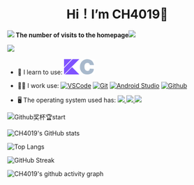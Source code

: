 
<div align="center">
  <h1 align="center">
    Hi！I’m CH4019👋
    <br />
  </h1>
</div>

**<img src="https://raw.githubusercontent.com/innng/innng/master/assets/kyubey.gif" height="40" /> The number of visits to the homepage<img src="https://github.githubassets.com/assets/mona-loading-dimmed-5da225352fd7.gif" height="40" />**

[![](https://count.getloli.com/get/@ch4019.github.readme?theme=rule34)](https://count.getloli.com/)

- 🚀 I learn to use:
<a href="https://kotlinlang.org/">  <img src="./svg/kotlin.svg" width="35"/></a><img src="./svg/c-color.svg" width="35"/>

- 👨‍💼 I work use:
[![VSCode](https://img.shields.io/badge/-VSCode-%231e3799?logo=VisualStudioCode)](https://code.visualstudio.com/)
[![Git](https://img.shields.io/badge/-Git-%232d3436?logo=git&logoColor=d35400)](https://git-scm.com/)
[![Android Studio](https://img.shields.io/badge/-Android%20Studio-%2357606f?logo=AndroidStudio&logoColor=2ed573)](https://developer.android.google.cn/)
[![Github](https://img.shields.io/badge/-Github-%232f3542?logo=Github&logoColor=ffffff)](https://github.com/)

- 🖥 The operating system used has:
<a href="https://www.harmonyos.com/">  <img src="https://img.shields.io/badge/HarmonyOS--0?style=social&logo=harmonyos"/> </a>
<a href="https://www.android.com/">  <img src="https://img.shields.io/badge/Android--0?style=social&logo=Android&logoColor=3DDC84"/> </a>
<a href="https://www.microsoft.com/zh-cn/windows/windows-11">  <img src="https://img.shields.io/badge/Windows11--0?style=social&logo=windows11&logoColor=0078D6"/> </a>

![Github奖杯🏆start](https://github-profile-trophy.vercel.app/?username=ch4019&theme=dracula&margin-w=15&row=2&column=4)

![CH4019's GitHub stats](https://github-readme-stats.vercel.app/api?username=CH4019&show_icons=true&theme=material-palenight&rank_icon=github&card_width=500px)

![Top Langs](https://github-readme-stats.vercel.app/api/top-langs/?username=CH4019&langs_count=8&theme=material-palenight&card_width=500px)

![GitHub Streak](https://streak-stats.demolab.com?user=CH4019&theme=cobalt&border_radius=6&locale=en&card_width=500px)

![CH4019's github activity graph](https://github-readme-activity-graph.vercel.app/graph?username=CH4019&theme=dracula)





<!-- <img src="https://img.shields.io/badge/kotlin--0?style=social&logo=data:image/svg%2bxml;base64,PHN2ZyByb2xlPSJpbWciIHZpZXdCb3g9IjAgMCAyNCAyNCIgeG1sbnM9Imh0dHA6Ly93d3cudzMub3JnLzIwMDAvc3ZnIj4NCjx0aXRsZT5Lb3RsaW4gaWNvbjwvdGl0bGU+DQo8ZyBmaWxsPSIjN0Y1MkZGIj4NCjxwYXRoIGQ9Ik0xLjMgMjRsMTEuMy0xMS41TDI0IDI0ek0wIDBoMTJMMCAxMi41ek0xMy40IDBMMCAxNHYxMGwxMi0xMkwyNCAweiIvPg0KPC9nPg0KPC9zdmc+"/> -->